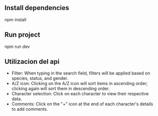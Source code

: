 ## Install dependencies 

npm install

## Run project 

npm run dev


## Utilizacion del api

- Filter: When typing in the search field, filters will be applied based on species, status, and gender.
- A/Z icon: Clicking on the A/Z icon will sort items in ascending order; clicking again will sort them in descending order.
- Character selection: Click on each character to view their respective data.
- Comments: Click on the "+" icon at the end of each character's details to add comments.